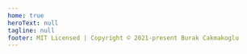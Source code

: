 ```yaml
---
home: true
heroText: null
tagline: null
footer: MIT Licensed | Copyright © 2021-present Burak Cakmakoglu
---
```


<Home />

<Suspense>
  <Banner />
</Suspense>

<client-only>
  <Features />

  <XyzTransition appear-visible xyz="fade down ease-out-back">
    <Acknowledgement />
  </XyzTransition>
</client-only>
